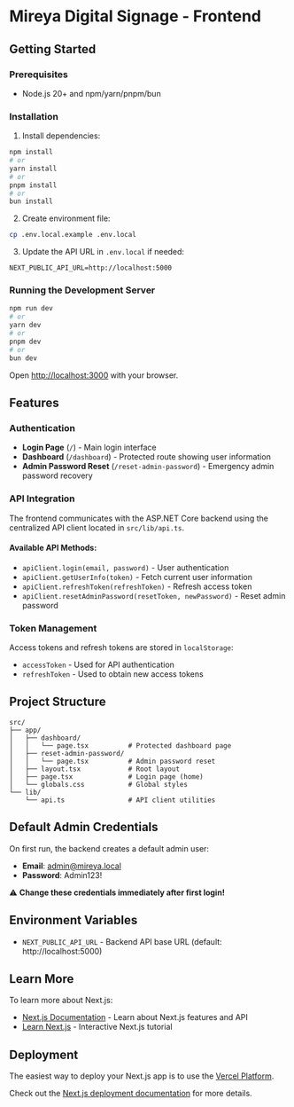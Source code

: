 # Mireya Digital Signage - Frontend

## Getting Started

### Prerequisites
- Node.js 20+ and npm/yarn/pnpm/bun

### Installation

1. Install dependencies:
```bash
npm install
# or
yarn install
# or
pnpm install
# or
bun install
```

2. Create environment file:
```bash
cp .env.local.example .env.local
```

3. Update the API URL in `.env.local` if needed:
```
NEXT_PUBLIC_API_URL=http://localhost:5000
```

### Running the Development Server

```bash
npm run dev
# or
yarn dev
# or
pnpm dev
# or
bun dev
```

Open [http://localhost:3000](http://localhost:3000) with your browser.

## Features

### Authentication
- **Login Page** (`/`) - Main login interface
- **Dashboard** (`/dashboard`) - Protected route showing user information
- **Admin Password Reset** (`/reset-admin-password`) - Emergency admin password recovery

### API Integration
The frontend communicates with the ASP.NET Core backend using the centralized API client located in `src/lib/api.ts`.

#### Available API Methods:
- `apiClient.login(email, password)` - User authentication
- `apiClient.getUserInfo(token)` - Fetch current user information
- `apiClient.refreshToken(refreshToken)` - Refresh access token
- `apiClient.resetAdminPassword(resetToken, newPassword)` - Reset admin password

### Token Management
Access tokens and refresh tokens are stored in `localStorage`:
- `accessToken` - Used for API authentication
- `refreshToken` - Used to obtain new access tokens

## Project Structure

```
src/
├── app/
│   ├── dashboard/
│   │   └── page.tsx          # Protected dashboard page
│   ├── reset-admin-password/
│   │   └── page.tsx          # Admin password reset
│   ├── layout.tsx            # Root layout
│   ├── page.tsx              # Login page (home)
│   └── globals.css           # Global styles
└── lib/
    └── api.ts                # API client utilities
```

## Default Admin Credentials

On first run, the backend creates a default admin user:
- **Email**: admin@mireya.local
- **Password**: Admin123!

⚠️ **Change these credentials immediately after first login!**

## Environment Variables

- `NEXT_PUBLIC_API_URL` - Backend API base URL (default: http://localhost:5000)

## Learn More

To learn more about Next.js:
- [Next.js Documentation](https://nextjs.org/docs) - Learn about Next.js features and API
- [Learn Next.js](https://nextjs.org/learn) - Interactive Next.js tutorial

## Deployment

The easiest way to deploy your Next.js app is to use the [Vercel Platform](https://vercel.com/new).

Check out the [Next.js deployment documentation](https://nextjs.org/docs/app/building-your-application/deploying) for more details.
